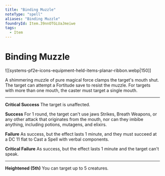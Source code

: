 ```yaml
---
title: "Binding Muzzle"
noteType: "spell"
aliases: "Binding Muzzle"
foundryId: Item.39nnOTGLUaJmeiwe
tags:
  - Item
---
```


# Binding Muzzle
![[systems-pf2e-icons-equipment-held-items-planar-ribbon.webp|150]]

A shimmering muzzle of pure magical force clamps the target's mouth shut. The target can attempt a Fortitude save to resist the muzzle. For targets with more than one mouth, the caster must target a single mouth.

* * *

**Critical Success** The target is unaffected.

**Success** For 1 round, the target can't use jaws Strikes, Breath Weapons, or any other attack that originates from the mouth, nor can they imbibe anything, including potions, mutagens, and elixirs.

**Failure** As success, but the effect lasts 1 minute, and they must succeed at a DC 11 flat to Cast a Spell with verbal components.

**Critical Failure** As success, but the effect lasts 1 minute and the target can't speak.

* * *

**Heightened (5th)** You can target up to 5 creatures.
